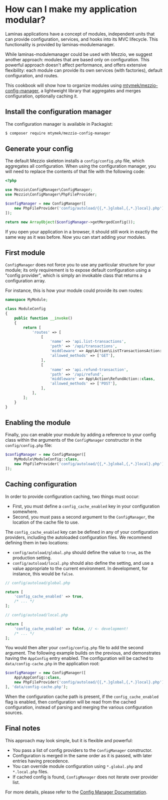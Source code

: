 # How can I make my application modular?

Laminas applications have a concept of modules, independent units that
can provide configuration, services, and hooks into its MVC lifecycle. This
functionality is provided by laminas-modulemanager.
 
While laminas-modulemanager could be used with Mezzio, we suggest another
approach: modules that are based only on configuration. This powerful approach
doesn't affect performance, and offers extensive flexibility: each module can
provide its own services (with factories), default configuration, and routes. 

This cookbook will show how to organize modules using 
[mtymek/mezzio-config-manager](https://github.com/mtymek/mezzio-config-manager),
a lightweight library that aggregates and merges configuration, optionally caching it.

## Install the configuration manager

The configuration manager is available in Packagist:

```bash
$ composer require mtymek/mezzio-config-manager
```

## Generate your config

The default Mezzio skeleton installs a `config/config.php` file, which
aggregates all configuration. When using the configuration manager, you will
need to replace the contents of that file with the following code: 

```php
<?php

use Mezzio\ConfigManager\ConfigManager;
use Mezzio\ConfigManager\PhpFileProvider;

$configManager = new ConfigManager([
    new PhpFileProvider('config/autoload/{{,*.}global,{,*.}local}.php'),
]);

return new ArrayObject($configManager->getMergedConfig());
```

If you open your application in a browser, it should still work in exactly the
same way as it was before. Now you can start adding your modules.

## First module

`ConfigManager` does not force you to use any particular structure for your
module; its only requirement is to expose default configuration using a "config
provider", which is simply an invokable class that returns a configuration
array.

For instance, this is how your module could provide its own routes:

```php
namespace MyModule;

class ModuleConfig
{
    public function __invoke()
    {
        return [
            'routes' => [
                [
                    'name' => 'api.list-transactions',
                    'path' => '/api/transactions',
                    'middleware' => App\Action\ListTransactionsAction::class,
                    'allowed_methods' => ['GET'],
                ],
                [
                    'name' => 'api.refund-transaction',
                    'path' => '/api/refund',
                    'middleware' => App\Action\RefundAction::class,
                    'allowed_methods' => ['POST'],
                ],
            ],
        ];
    }
}
```

## Enabling the module

Finally, you can enable your module by adding a reference to your config class
within the arguments of the `ConfigManager` constructor in the `config/config.php`
file:

```php
$configManager = new ConfigManager([
    MyModule\ModuleConfig::class,
    new PhpFileProvider('config/autoload/{{,*.}global,{,*.}local}.php'),
]);
```

## Caching configuration

In order to provide configuration caching, two things must occur:

- First, you must define a `config_cache_enabled` key in your configuration
  somewhere.
- Second, you must pass a second argument to the `ConfigManager`, the location
  of the cache file to use.

The `config_cache_enabled` key can be defined in any of your configuration
providers, including the autoloaded configuration files. We recommend defining
them in two locations:

- `config/autoload/global.php` should define the value to `true`, as the
  production setting.
- `config/autoload/local.php` should also define the setting, and use a value
  appropriate to the current environment. In development, for instance, this
  would be `false`.

```php
// config/autoload/global.php

return [
    'config_cache_enabled' => true,
    /* ... */
];

// config/autoload/local.php

return [
    'config_cache_enabled' => false, // <- development!
    /* ... */
];
```

You would then alter your `config/config.php` file to add the second argument.
The following example builds on the previous, and demonstrates having the
`AppConfig` entry enabled. The configuration will be cached to
`data/config-cache.php` in the application root:

```php
$configManager = new ConfigManager([
    App\AppConfig::class,
    new PhpFileProvider('config/autoload/{{,*.}global,{,*.}local}.php'),
], 'data/config-cache.php');
```

When the configuration cache path is present, if the `config_cache_enabled` flag
is enabled, then configuration will be read from the cached configuration,
instead of parsing and merging the various configuration sources.

## Final notes

This approach may look simple, but it is flexible and powerful:

- You pass a list of config providers to the `ConfigManager` constructor.
- Configuration is merged in the same order as it is passed, with later entries
  having precedence.
- You can override module configuration using `*.global.php` and `*.local.php` files.
- If cached config is found, `ConfigManager` does not iterate over provider list.

For more details, please refer to the
[Config Manager Documentation](https://github.com/mtymek/mezzio-config-manager#mezzio-configuration-manager).

